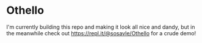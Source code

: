 # Othello
I'm currently building this repo and making it look all nice and dandy, but in the meanwhile check out https://repl.it/@sosavle/Othello for a crude demo!
